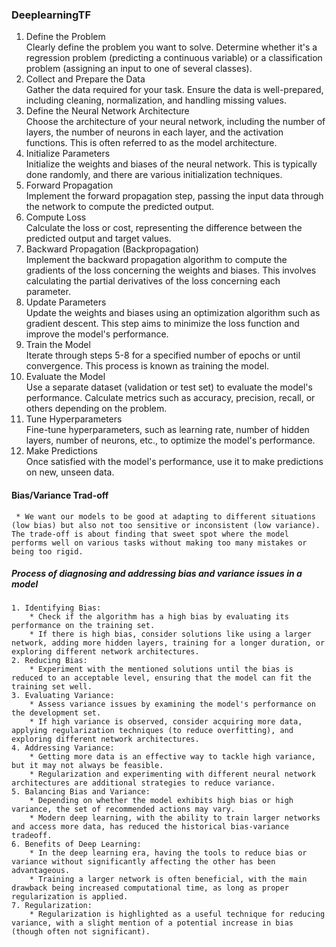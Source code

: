 ### DeeplearningTF


1. Define the Problem <br>
    Clearly define the problem you want to solve. Determine whether it's a regression problem (predicting a continuous variable) or a classification problem (assigning an input to one of several classes).
2. Collect and Prepare the Data<br>
    Gather the data required for your task. Ensure the data is well-prepared, including cleaning, normalization, and handling missing values.
3. Define the Neural Network Architecture<br>
    Choose the architecture of your neural network, including the number of layers, the number of neurons in each layer, and the activation functions. This is often referred to as the model architecture.
4. Initialize Parameters<br>
    Initialize the weights and biases of the neural network. This is typically done randomly, and there are various initialization techniques.
5. Forward Propagation<br>
    Implement the forward propagation step, passing the input data through the network to compute the predicted output.
6. Compute Loss<br>
    Calculate the loss or cost, representing the difference between the predicted output and target values.
7. Backward Propagation (Backpropagation)<br>
    Implement the backward propagation algorithm to compute the gradients of the loss concerning the weights and biases. This involves calculating the partial derivatives of the loss concerning each parameter.
8. Update Parameters<br>
    Update the weights and biases using an optimization algorithm such as gradient descent. This step aims to minimize the loss function and improve the model's performance.
9. Train the Model<br>
    Iterate through steps 5-8 for a specified number of epochs or until convergence. This process is known as training the model.
10. Evaluate the Model<br>
    Use a separate dataset (validation or test set) to evaluate the model's performance. Calculate metrics such as accuracy, precision, recall, or others depending on the problem.
11. Tune Hyperparameters<br>
    Fine-tune hyperparameters, such as learning rate, number of hidden layers, number of neurons, etc., to optimize the model's performance.
12. Make Predictions<br>
    Once satisfied with the model's performance, use it to make predictions on new, unseen data.

#### Bias/Variance Trad-off

     * We want our models to be good at adapting to different situations (low bias) but also not too sensitive or inconsistent (low variance). The trade-off is about finding that sweet spot where the model performs well on various tasks without making too many mistakes or being too rigid.

##### Process of diagnosing and addressing bias and variance issues in a model

    1. Identifying Bias:
        * Check if the algorithm has a high bias by evaluating its performance on the training set.
        * If there is high bias, consider solutions like using a larger network, adding more hidden layers, training for a longer duration, or exploring different network architectures.
    2. Reducing Bias:
        * Experiment with the mentioned solutions until the bias is reduced to an acceptable level, ensuring that the model can fit the training set well.
    3. Evaluating Variance:
        * Assess variance issues by examining the model's performance on the development set.
        * If high variance is observed, consider acquiring more data, applying regularization techniques (to reduce overfitting), and exploring different network architectures.
    4. Addressing Variance:
        * Getting more data is an effective way to tackle high variance, but it may not always be feasible.
        * Regularization and experimenting with different neural network architectures are additional strategies to reduce variance.
    5. Balancing Bias and Variance:
        * Depending on whether the model exhibits high bias or high variance, the set of recommended actions may vary.
        * Modern deep learning, with the ability to train larger networks and access more data, has reduced the historical bias-variance tradeoff.
    6. Benefits of Deep Learning:
        * In the deep learning era, having the tools to reduce bias or variance without significantly affecting the other has been advantageous.
        * Training a larger network is often beneficial, with the main drawback being increased computational time, as long as proper regularization is applied.
    7. Regularization:
        * Regularization is highlighted as a useful technique for reducing variance, with a slight mention of a potential increase in bias (though often not significant).
